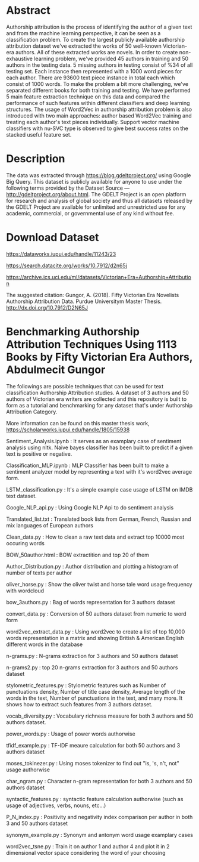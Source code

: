 # Abstract
Authorship attribution is the process of identifying the author of a given text and from the machine learning perspective, it can be seen as a classification problem. To create the largest publicly available authorship attribution dataset we've extracted the works of 50 well-known Victorian-era authors. All of these extracted works are novels. In order to create non-exhaustive learning problem, we've provided 45 authors in training and 50 authors in the testing data. 5 missing authors in testing consist of %34 of all testing set. Each instance then represented with a 1000 word pieces for each author. There are 93600 text piece instance in total each which consist of 1000 words. To make the problem a bit more challenging, we've separated different books for both training and testing. We have performed 5 main feature extraction technique on this data and compared the performance of such features within different classifiers and deep learning structures. The usage of Word2Vec in authorship attribution problem is also introduced with two main approaches: author based Word2Vec training and treating each author's text pieces individually. Support vector machine classifiers with nu-SVC type is observed to give best success rates on the stacked useful feature set.

# Description
The data was extracted through https://blog.gdeltproject.org/ using Google Big Query. This dataset is publicly available for anyone to use under the following terms provided by the Dataset Source —http://gdeltproject.org/about.html. The GDELT Project is an open platform for research and analysis of global society and thus all datasets released by the GDELT Project are available for unlimited and unrestricted use for any academic, commercial, or governmental use of any kind without fee.

# Download Dataset
https://dataworks.iupui.edu/handle/11243/23

https://search.datacite.org/works/10.7912/d2n65j

https://archive.ics.uci.edu/ml/datasets/Victorian+Era+Authorship+Attribution

The suggested citation: Gungor, A. (2018). Fifty Victorian Era Novelists Authorship Attribution Data. Purdue Universitym Master Thesis. http://dx.doi.org/10.7912/D2N65J

# Benchmarking Authorship Attribution Techniques Using 1113 Books by Fifty Victorian Era Authors, Abdulmecit Gungor

The followings are possible techniques that can be used for text classification Authorship Attribution studies.
A dataset of 3 authors and 50 authors of Victorian era writers are collected and this repository is built to form as a tutorial and benchmarking for any dataset that's under Authorship Attribution Category. 

More information can be found on this master thesis work, https://scholarworks.iupui.edu/handle/1805/15938

Sentiment_Analysis.ipynb :
It serves as an examplary case of sentiment analysis using nltk. Naive bayes classifier has been built to predict if a given text is positive or negative. 

Classification_MLP.ipynb :
MLP Classifier has been built to make a sentiment analyzer model by representing a text with it's word2vec average form. 

LSTM_classification.py : 
It's a simple example case usage of LSTM on IMDB text dataset. 

Google_NLP_api.py :
Using Google NLP Api to do sentiment analysis

Translated_list.txt : 
Translated book lists from German, French, Russian and mix languages of European authors

Clean_data.py : 
How to clean a raw text data and extract top 10000 most occuring words

BOW_50author.html :
BOW extractition and top 20 of them

Author_Distribution.py :
Author distribution and plotting a histogram of number of texts per author

oliver_horse.py :
Show the oliver twist and horse tale word usage frequency with wordcloud

bow_3authors.py :
Bag of words representation for 3 authors dataset

convert_data.py : 
Conversion of 50 authors dataset from numeric to word form

word2vec_extract_data.py :
Using word2vec to create a list of top 10,000 words representation in a matrix and showing British & American English different words in the database

n-grams.py :
N-grams extraction for 3 authors and 50 authors dataset

n-grams2.py :
top 20 n-grams extraction for 3 authors and 50 authors dataset

stylometric_features.py :
Stylometric features such as Number of punctuations density, Number of title case density, Average length of the words in the text, Number of punctuations in the text, and many more. It shows how to extract such features from  3 authors dataset. 

vocab_diversity.py :
Vocabulary richness measure for both 3 authors and 50 authors dataset. 

power_words.py :
Usage of power words authorwise

tfidf_example.py :
TF-IDF meaure calculation for both 50 authors and 3 authors dataset

moses_tokinezer.py :
Using moses tokenizer to find out "is, 's, n't, not" usage authorwise

char_ngram.py :
Character n-gram representation for both 3 authors and 50 authors dataset

syntactic_features.py : 
syntactic feature calculation authorwise (such as usage of adjectives, verbs, nouns, etc...)

P_N_index.py : 
Positivity and negativity index comparison per author in both 3 and 50 authors dataset

synonym_example.py : 
Synonym and antonym word usage examplary cases

word2vec_tsne.py : 
Train it on author 1 and author 4 and plot it in 2 dimensional vector space considering the word of your choosing
